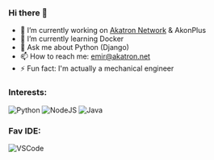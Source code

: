 ### Hi there 👋

- 🔭 I’m currently working on [Akatron Network](https://github.com/Akatron-Network) & AkonPlus
- 🌱 I’m currently learning Docker
- 💬 Ask me about Python (Django)
- 📫 How to reach me: emir@akatron.net
- ⚡ Fun fact: I'm actually a mechanical engineer

### Interests:

![Python](https://badges.aleen42.com/src/python.svg)
![NodeJS](https://badges.aleen42.com/src/node.svg)
![Java](https://badges.aleen42.com/src/java.svg)

### Fav IDE:

![VSCode](https://badges.aleen42.com/src/visual_studio_code.svg)
